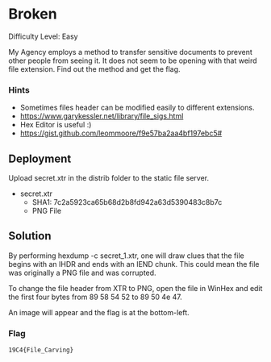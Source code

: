
# Broken

Difficulty Level: Easy

My Agency employs a method to transfer sensitive documents to prevent other people from seeing it. It does not seem to be opening with that weird file extension. Find out the method and get the flag.  

### Hints

- Sometimes files header can be modified easily to different extensions.
- https://www.garykessler.net/library/file_sigs.html
- Hex Editor is useful :)
- https://gist.github.com/leommoore/f9e57ba2aa4bf197ebc5#




## Deployment

Upload secret.xtr in the distrib folder to the static file server.

- secret.xtr
    - SHA1: 7c2a5923ca65b68d2b8fd942a63d5390483c8b7c
    - PNG File


## Solution

By performing hexdump -c secret_1.xtr, one will draw clues that the file begins with an IHDR and ends with an IEND chunk. This could mean the file was originally a PNG file and was corrupted. 

To change the file header from XTR to PNG, open the file in WinHex and edit the first four bytes from 89 58 54 52 to 89 50 4e 47.

An image will appear and the flag is at the bottom-left.

### Flag
`19C4{File_Carving}`
